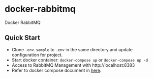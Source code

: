 # docker-rabbitmq
Docker RabbitMQ

## Quick Start

- Clone `.env.sample` to `.env` in the same directory and update configuration for project.
- Start docker container: `docker-compose up` or `docker-compose up -d`
- Access to RabbitMQ Management with http://localhost:8383
- Refer to docker compose document in [here](https://docs.docker.com/compose/overview/#compose-documentation).
